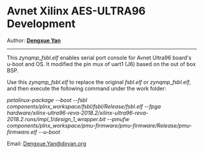 

# Avnet Xilinx AES-ULTRA96 Development
Author: **[Dengxue Yan](https://sites.google.com/site/ydengxue/)**
****

This *zynqmp_fsbl.elf* enables serial port console for Avnet Ultra96 board's u-boot and OS.
It modified the pin mux of uart1 (J6) based on the out of box BSP.

Use this *zynqmp_fsbl.elf* to replace the original *fsbl.elf* or *zynqmp_fsbl.elf*, and then execute the following command under the work folder:

*petalinux-package --boot --fsbl components/plnx_workspace/fsbl/fsbl/Release/fsbl.elf --fpga hardware/xilinx-ultra96-reva-2018.2/xilinx-ultra96-reva-2018.2.runs/impl_1/design_1_wrapper.bit --pmufw components/plnx_workspace/pmu-firmware/pmu-firmware/Release/pmu-firmware.elf --u-boot*

Email: Dengxue.Yan@dxyan.org
